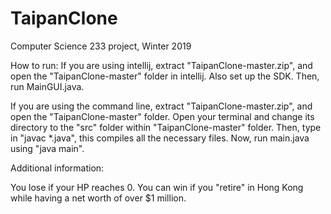 # TaipanClone
Computer Science 233 project, Winter 2019

How to run:
If you are using intellij, extract "TaipanClone-master.zip", and open the "TaipanClone-master" folder in intellij. Also set up the SDK. Then, run MainGUI.java. 

If you are using the command line, extract "TaipanClone-master.zip", and open the "TaipanClone-master" folder. Open your terminal and change its directory to the "src" folder within "TaipanClone-master" folder. Then, type in "javac *.java", this compiles all the necessary files. Now, run main.java using "java main".

Additional information:

You lose if your HP reaches 0. You can win if you "retire" in Hong Kong while having a net worth of over $1 million.

